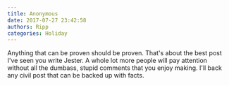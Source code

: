 ```yaml
---
title: Anonymous
date: 2017-07-27 23:42:58
authors: Ripp
categories: Holiday
---
```


 Anything that can be proven should be proven. That's about the best post I've seen you write Jester.  A whole lot more people will pay attention without all the dumbass, stupid comments that you enjoy making. I'll back any civil post that can be backed up with facts.
